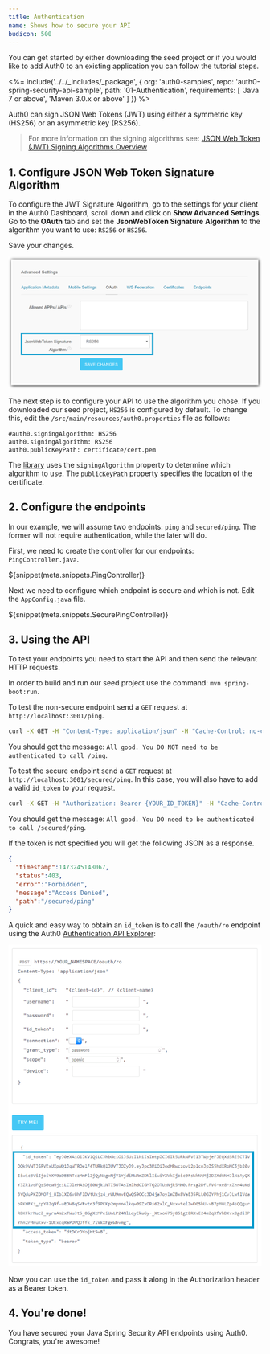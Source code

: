 ```yaml
---
title: Authentication
name: Shows how to secure your API
budicon: 500
---
```


You can get started by either downloading the seed project or if you would like to add Auth0 to an existing application you can follow the tutorial steps.

<%= include('../../_includes/_package', {
  org: 'auth0-samples',
  repo: 'auth0-spring-security-api-sample',
  path: '01-Authentication',
  requirements: [
    'Java 7 or above',
    'Maven 3.0.x or above'
  ]
}) %>

Auth0 can sign JSON Web Tokens (JWT) using either a symmetric key (HS256) or an asymmetric key (RS256).

> For more information on the signing algorithms see: [JSON Web Token (JWT) Signing Algorithms Overview](https://auth0.com/blog/json-web-token-signing-algorithms-overview/)

## 1. Configure JSON Web Token Signature Algorithm

To configure the JWT Signature Algorithm, go to the settings for your client in the Auth0 Dashboard, scroll down and click on **Show Advanced Settings**. Go to the **OAuth** tab and set the **JsonWebToken Signature Algorithm** to the algorithm you want to use: `RS256` or `HS256`.

Save your changes.

![Configure JWT Signature Algorithm as RS256](/media/articles/server-apis/aspnet-core-webapi/jwt-signature-rs256.png)

The next step is to configure your API to use the algorithm you chose. If you downloaded our seed project, `HS256` is configured by default. To change this, edit the `/src/main/resources/auth0.properties` file as follows:

```properties
#auth0.signingAlgorithm: HS256
auth0.signingAlgorithm: RS256
auth0.publicKeyPath: certificate/cert.pem
```

The [library](https://github.com/auth0/auth0-spring-security-api) uses the `signingAlgorithm` property to determine which algorithm to use. The `publicKeyPath` property specifies the location of the certificate.

## 2. Configure the endpoints

In our example, we will assume two endpoints: `ping` and `secured/ping`. The former will not require authentication, while the later will do.

First, we need to create the controller for our endpoints: `PingController.java`.

${snippet(meta.snippets.PingController)}

Next we need to configure which endpoint is secure and which is not. Edit the `AppConfig.java` file.

${snippet(meta.snippets.SecurePingController)}

## 3. Using the API

To test your endpoints you need to start the API and then send the relevant HTTP requests.

In order to build and run our seed project use the command: `mvn spring-boot:run`.

To test the non-secure endpoint send a `GET` request at `http://localhost:3001/ping`.

```bash
curl -X GET -H "Content-Type: application/json" -H "Cache-Control: no-cache" "http://localhost:3001/ping"
```

You should get the message: `All good. You DO NOT need to be authenticated to call /ping`.

To test the secure endpoint send a `GET` request at `http://localhost:3001/secured/ping`. In this case, you will also have to add a valid `id_token` to your request.

```bash
curl -X GET -H "Authorization: Bearer {YOUR_ID_TOKEN}" -H "Cache-Control: no-cache" "http://localhost:3001/secured/ping"
```

You should get the message: `All good. You DO need to be authenticated to call /secured/ping`.

If the token is not specified you will get the following JSON as a response.

```json
{
  "timestamp":1473245148067,
  "status":403,
  "error":"Forbidden",
  "message":"Access Denied",
  "path":"/secured/ping"
}
```

A quick and easy way to obtain an `id_token` is to call the `/oauth/ro` endpoint using the Auth0 [Authentication API Explorer](/api/authentication#!#post--oauth-ro):

![Obtain a JWT](/media/articles/server-apis/java-spring-security/request-jwt.png)

Now you can use the `id_token` and pass it along in the Authorization header as a Bearer token.

## 4. You're done!

You have secured your Java Spring Security API endpoints using Auth0. Congrats, you're awesome!
